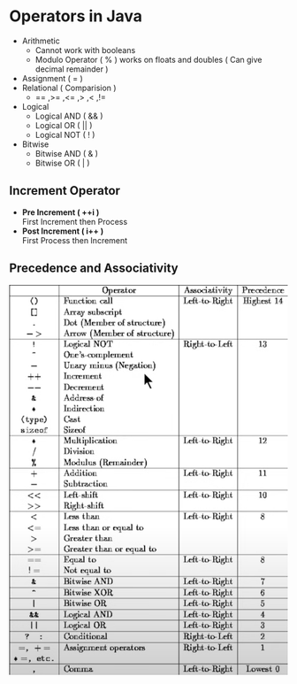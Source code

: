 # Operators in Java

- Arithmetic 
    - Cannot work with booleans
    - Modulo Operator ( % ) works on floats and doubles ( Can give decimal remainder )
- Assignment ( = )
- Relational ( Comparision )
    - == ,>= ,<= ,> ,< ,!=
- Logical
    - Logical AND ( && )
    - Logical OR ( || )
    - Logical NOT ( ! )
- Bitwise
    - Bitwise AND ( & )
    - Bitwise OR ( | )
  
## Increment Operator
- **Pre Increment ( ++i )**  
First Increment then Process
- **Post Increment ( i++ )**  
First Process then Increment
  
## Precedence and Associativity
![Precedence and Associativity](precedence_associativity.png)